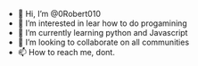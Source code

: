- 👋 Hi, I’m @0Robert010
- 👀 I’m interested in lear how to do progamining
- 🌱 I’m currently learning python and Javascript 
- 💞️ I’m looking to collaborate on all communities 
- 📫 How to reach me, dont.

<!---
0Robert010/0Robert010 is a ✨ special ✨ repository because its `README.md` (this file) appears on your GitHub profile.
You can click the Preview link to take a look at your changes.
--->
